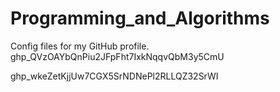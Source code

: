 # Programming_and_Algorithms
Config files for my GitHub profile.
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


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
